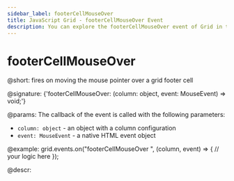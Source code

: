 ```yaml
---
sidebar_label: footerCellMouseOver
title: JavaScript Grid - footerCellMouseOver Event 
description: You can explore the footerCellMouseOver event of Grid in the documentation of the DHTMLX JavaScript UI library. Browse developer guides and API reference, try out code examples and live demos, and download a free 30-day evaluation version of DHTMLX Suite.
---
```


# footerCellMouseOver

@short: fires on moving the mouse pointer over a grid footer cell

@signature: {'footerCellMouseOver: (column: object, event: MouseEvent) => void;'}

@params:
The callback of the event is called with the following parameters:

- `column: object` - an object with a column configuration
- `event: MouseEvent` - a native HTML event object

@example:
grid.events.on("footerCellMouseOver ", (column, event) => {
    // your logic here
});

@descr:
